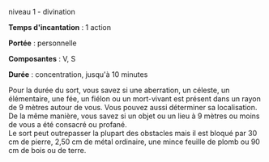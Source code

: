 niveau 1 - divination

**Temps d'incantation** : 1 action

**Portée** : personnelle

**Composantes** : V, S

**Durée** : concentration, jusqu'à 10 minutes

Pour la durée du sort, vous savez si une aberration, un céleste, un élémentaire, une fée, un fiélon ou un mort-vivant est présent dans un rayon de 9 mètres autour de vous. Vous pouvez aussi déterminer sa localisation. De la même manière, vous savez si un objet ou un lieu à 9 mètres ou moins de vous a été consacré ou profané.  
Le sort peut outrepasser la plupart des obstacles mais il est bloqué par 30 cm de pierre, 2,50 cm de métal ordinaire, une mince feuille de plomb ou 90 cm de bois ou de terre.